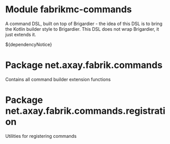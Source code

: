 # Module fabrikmc-commands

A command DSL, built on top of Brigardier - the idea of this DSL is to bring the Kotlin builder style to Brigardier.
This DSL does not wrap Brigardier, it just extends it.

${dependencyNotice}

# Package net.axay.fabrik.commands

Contains all command builder extension functions

# Package net.axay.fabrik.commands.registration

Utilities for registering commands

